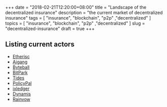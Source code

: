 +++
date = "2018-02-21T12:20:00+08:00"
title = "Landscape of the decentralized insurance"
description = "the current market of decentralized insurance"
tags = [ "insurance", "blockchain", "p2p" ,"decentralized" ]
topics = [ "insurance", "blockchain", "p2p" ,"decentralized" ]
slug = "decentralized-insurance"
draft = true
+++

## Listing current actors

* [Etherisc](https://etherisc.com/)
* [Aigang](https://aigang.network/)
* [Byteball](https://byteball.org/)
* [BitPark](https://bitpark.net/)
* [Tides](https://tides.network/)
* [PolicyPal](https://www.policypal.network/)
* [ixledger](https://www.ixledger.com/)
* [Dynamis](http://dynamisapp.com/)
* [Rainvow](http://rainvow.org/)
